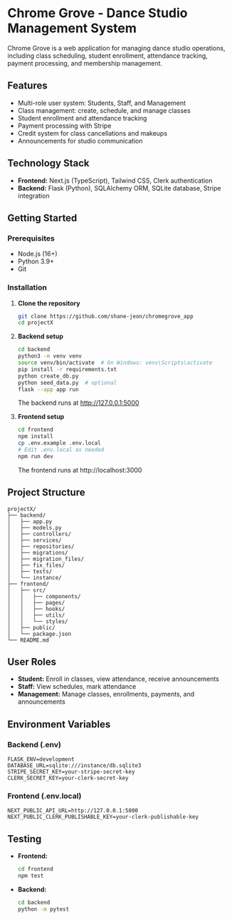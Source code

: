 # Chrome Grove - Dance Studio Management System

Chrome Grove is a web application for managing dance studio operations, including class scheduling, student enrollment, attendance tracking, payment processing, and membership management.

## Features

- Multi-role user system: Students, Staff, and Management
- Class management: create, schedule, and manage classes
- Student enrollment and attendance tracking
- Payment processing with Stripe
- Credit system for class cancellations and makeups
- Announcements for studio communication

## Technology Stack

- **Frontend:** Next.js (TypeScript), Tailwind CSS, Clerk authentication
- **Backend:** Flask (Python), SQLAlchemy ORM, SQLite database, Stripe integration

## Getting Started

### Prerequisites

- Node.js (16+)
- Python 3.9+
- Git

### Installation

1. **Clone the repository**

   ```bash
   git clone https://github.com/shane-jeon/chromegrove_app
   cd projectX
   ```

2. **Backend setup**

   ```bash
   cd backend
   python3 -m venv venv
   source venv/bin/activate  # On Windows: venv\Scripts\activate
   pip install -r requirements.txt
   python create_db.py
   python seed_data.py  # optional
   flask --app app run
   ```

   The backend runs at http://127.0.0.1:5000

3. **Frontend setup**
   ```bash
   cd frontend
   npm install
   cp .env.example .env.local
   # Edit .env.local as needed
   npm run dev
   ```
   The frontend runs at http://localhost:3000

## Project Structure

```
projectX/
├── backend/
│   ├── app.py
│   ├── models.py
│   ├── controllers/
│   ├── services/
│   ├── repositories/
│   ├── migrations/
│   ├── migration_files/
│   ├── fix_files/
│   ├── tests/
│   └── instance/
├── frontend/
│   ├── src/
│   │   ├── components/
│   │   ├── pages/
│   │   ├── hooks/
│   │   ├── utils/
│   │   └── styles/
│   ├── public/
│   └── package.json
└── README.md
```

## User Roles

- **Student:** Enroll in classes, view attendance, receive announcements
- **Staff:** View schedules, mark attendance
- **Management:** Manage classes, enrollments, payments, and announcements

## Environment Variables

### Backend (.env)

```
FLASK_ENV=development
DATABASE_URL=sqlite:///instance/db.sqlite3
STRIPE_SECRET_KEY=your-stripe-secret-key
CLERK_SECRET_KEY=your-clerk-secret-key
```

### Frontend (.env.local)

```
NEXT_PUBLIC_API_URL=http://127.0.0.1:5000
NEXT_PUBLIC_CLERK_PUBLISHABLE_KEY=your-clerk-publishable-key
```

## Testing

- **Frontend:**
  ```bash
  cd frontend
  npm test
  ```
- **Backend:**
  ```bash
  cd backend
  python -m pytest
  ```
